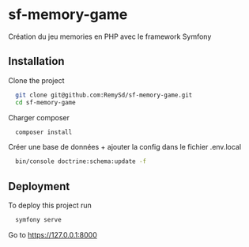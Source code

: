 # sf-memory-game
Création du jeu memories en PHP avec le framework Symfony

## Installation

Clone the project

```bash
  git clone git@github.com:RemySd/sf-memory-game.git
  cd sf-memory-game
```

Charger composer

```bash
  composer install
```

Créer une base de données + ajouter la config dans le fichier .env.local

```bash
  bin/console doctrine:schema:update -f
```

## Deployment

To deploy this project run

```bash
  symfony serve
```

Go to https://127.0.0.1:8000  
